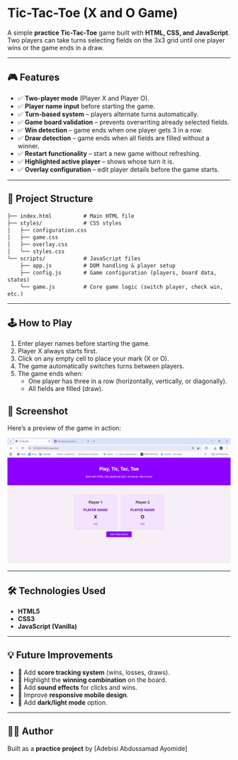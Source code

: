 # Tic-Tac-Toe (X and O Game)

A simple **practice Tic-Tac-Toe** game built with **HTML, CSS, and JavaScript**.  
Two players can take turns selecting fields on the 3x3 grid until one player wins or the game ends in a draw.

---

## 🎮 Features

-   ✅ **Two-player mode** (Player X and Player O).
-   ✅ **Player name input** before starting the game.
-   ✅ **Turn-based system** – players alternate turns automatically.
-   ✅ **Game board validation** – prevents overwriting already selected fields.
-   ✅ **Win detection** – game ends when one player gets 3 in a row.
-   ✅ **Draw detection** – game ends when all fields are filled without a winner.
-   ✅ **Restart functionality** – start a new game without refreshing.
-   ✅ **Highlighted active player** – shows whose turn it is.
-   ✅ **Overlay configuration** – edit player details before the game starts.

---

## 📂 Project Structure

```
├── index.html          # Main HTML file
├── styles/             # CSS styles
│   ├── configuration.css
│   ├── game.css
│   ├── overlay.css
│   └── styles.css
└── scripts/            # JavaScript files
    ├── app.js          # DOM handling & player setup
    ├── config.js       # Game configuration (players, board data, states)
    └── game.js         # Core game logic (switch player, check win, etc.)
```

---

## 🕹️ How to Play

1. Enter player names before starting the game.
2. Player X always starts first.
3. Click on any empty cell to place your mark (X or O).
4. The game automatically switches turns between players.
5. The game ends when:
    - One player has three in a row (horizontally, vertically, or diagonally).
    - All fields are filled (draw).

## 📸 Screenshot

Here’s a preview of the game in action:

![Tic Tac Toe Screenshot](.\styles\Screenshot.png)

---

## 🛠️ Technologies Used

-   **HTML5**
-   **CSS3**
-   **JavaScript (Vanilla)**

---

## 💡 Future Improvements

-   🔹 Add **score tracking system** (wins, losses, draws).
-   🔹 Highlight the **winning combination** on the board.
-   🔹 Add **sound effects** for clicks and wins.
-   🔹 Improve **responsive mobile design**.
-   🔹 Add **dark/light mode** option.

---

## 👨‍💻 Author

Built as a **practice project** by [Adebisi Abdussamad Ayomide]
